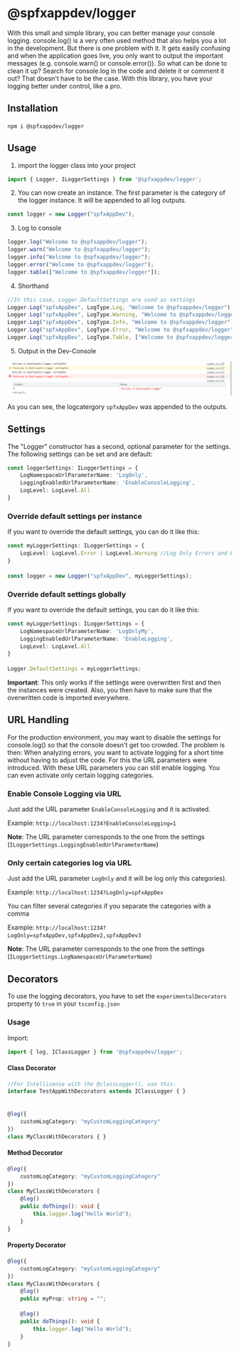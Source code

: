 # @spfxappdev/logger

With this small and simple library, you can better manage your console logging. console.log() is a very often used method that also helps you a lot in the development. But there is one problem with it. It gets easily confusing and when the application goes live, you only want to output the important messages (e.g. console.warn() or console.error()). So what can be done to clean it up? Search for console.log in the code and delete it or comment it out? That doesn't have to be the case. With this library, you have your logging better under control, like a pro.

## Installation

`npm i @spfxappdev/logger`

## Usage

1. import the logger class into your project

```typescript
import { Logger, ILoggerSettings } from '@spfxappdev/logger';
```

2. You can now create an instance. The first parameter is the category of the logger instance. It will be appended to all log outputs.

```typescript
const logger = new Logger("spfxAppDev");
```

3. Log to console

```typescript
logger.log("Welcome to @spfxappdev/logger");
logger.warn("Welcome to @spfxappdev/logger");
logger.info("Welcome to @spfxappdev/logger");
logger.error("Welcome to @spfxappdev/logger");
logger.table(["Welcome to @spfxappdev/logger"]);
```

4. Shorthand
```typescript
//In this case, Logger.DefaultSettings are used as settings
Logger.Log("spfxAppDev", LogType.Log, "Welcome to @spfxappdev/logger");
Logger.Log("spfxAppDev", LogType.Warning, "Welcome to @spfxappdev/logger");
Logger.Log("spfxAppDev", LogType.Info, "Welcome to @spfxappdev/logger");
Logger.Log("spfxAppDev", LogType.Error, "Welcome to @spfxappdev/logger");
Logger.Log("spfxAppDev", LogType.Table, ["Welcome to @spfxappdev/logger"]);
```

5. Output in the Dev-Console
 
![Console Output](https://github.com/SPFxAppDev/console-logger/blob/master/examples/images/console_output.png?raw=true)

As you can see, the logcatergory `spfxAppDev` was appended to the outputs.

## Settings

The "Logger" constructor has a second, optional parameter for the settings. The following settings can be set and are default:

```typescript
const loggerSettings: ILoggerSettings = {
    LogNamespaceUrlParameterName: 'LogOnly',
    LoggingEnabledUrlParameterName: 'EnableConsoleLogging',
    LogLevel: LogLevel.All
}
```

### Override default settings per instance
If you want to override the default settings, you can do it like this:

```typescript
const myLoggerSettings: ILoggerSettings = {
    LogLevel: LogLevel.Error | LogLevel.Warning //Log Only Errors and Warnings
}

const logger = new Logger("spfxAppDev", myLoggerSettings);
```

### Override default settings globally
If you want to override the default settings, you can do it like this:

```typescript
const myLoggerSettings: ILoggerSettings = {
    LogNamespaceUrlParameterName: 'LogOnlyMy',
    LoggingEnabledUrlParameterName: 'EnableLogging',
    LogLevel: LogLevel.All
}

Logger.DefaultSettings = myLoggerSettings;
```

**Important**: This only works if the settings were overwritten first and then the instances were created. Also, you then have to make sure that the overwritten code is imported everywhere.

## URL Handling

For the production environment, you may want to disable the settings for console.log() so that the console doesn't get too crowded. The problem is then: When analyzing errors, you want to activate logging for a short time without having to adjust the code. For this the URL parameters were introduced. With these URL parameters you can still enable logging. You can even activate only certain logging categories.

### Enable Console Logging via URL

Just add the URL parameter `EnableConsoleLogging` and it is activated. 

Example: `http://localhost:1234?EnableConsoleLogging=1`

**Note**: The URL parameter corresponds to the one from the settings (`ILoggerSettings.LoggingEnabledUrlParameterName`)

### Only certain categories log via URL
Just add the URL parameter `LogOnly` and it will be log only this categories). 

Example: `http://localhost:1234?LogOnly=spfxAppDev`

You can filter several categories if you separate the categories with a comma

Example: `http://localhost:1234?LogOnly=spfxAppDev,spfxAppDev2,spfxAppDev3`

**Note**: The URL parameter corresponds to the one from the settings (`ILoggerSettings.LogNamespaceUrlParameterName`)



## Decorators
To use the logging decorators, you have to set the `experimentalDecorators` property to `true` in your `tsconfig.json`

### Usage

Import:

```typescript
import { log, IClassLogger } from '@spfxappdev/logger';
```

####  Class Decorator

```typescript
//For Intellisense with the @classLogger(), use this:
interface TestAppWithDecorators extends IClassLogger { }
     

@log({
    customLogCategory: "myCustomLoggingCategory"
})
class MyClassWithDecorators { }
```

####  Method Decorator
```typescript
@log({
    customLogCategory: "myCustomLoggingCategory"
})
class MyClassWithDecorators { 
    @log()
    public doThings(): void {
        this.logger.log("Hello World");
    }
}
```

####  Property Decorator
```typescript
@log({
    customLogCategory: "myCustomLoggingCategory"
})
class MyClassWithDecorators { 
    @log()
    public myProp: string = "";

    @log()
    public doThings(): void {
        this.logger.log("Hello World");
    }
}
```